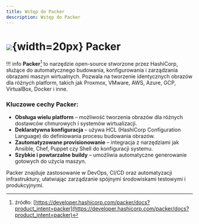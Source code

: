 ```yaml
---
title: Wstęp do Packer
description: Wstęp do Packer
---
```

# ![](https://gitlab.com/pl.rachuna-net/infrastructure/terraform/modules/gitlab-project/-/raw/main/images/packer.png){width=20px} Packer

!!! info
    **Packer**[^packer] to narzędzie open-source stworzone przez HashiCorp, służące do automatycznego budowania, konfigurowania i zarządzania obrazami maszyn wirtualnych. Pozwala na tworzenie identycznych obrazów dla różnych platform, takich jak Proxmox, VMware, AWS, Azure, GCP, VirtualBox, Docker i inne.

### Kluczowe cechy Packer:
- **Obsługa wielu platform** – możliwość tworzenia obrazów dla różnych dostawców chmurowych i systemów wirtualizacji.
- **Deklaratywna konfiguracja** – używa HCL (HashiCorp Configuration Language) do definiowania procesu budowania obrazów.
- **Zautomatyzowane provisionowanie** – integracja z narzędziami jak Ansible, Chef, Puppet czy Shell do konfiguracji systemu.
- **Szybkie i powtarzalne buildy** – umożliwia automatyczne generowanie gotowych do użycia maszyn.

Packer znajduje zastosowanie w DevOps, CI/CD oraz automatyzacji infrastruktury, ułatwiając zarządzanie spójnymi środowiskami testowymi i produkcyjnymi.

[^packer]: źródło: [https://developer.hashicorp.com/packer/docs?product_intent=packer](https://developer.hashicorp.com/packer/docs?product_intent=packer)
